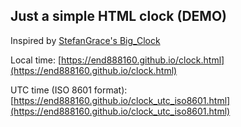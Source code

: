 ## Just a simple HTML clock (DEMO)

Inspired by [StefanGrace&#39;s Big_Clock](https://github.com/StefanGrace/Big_Clock)

Local time: [https://end888160.github.io/clock.html](https://end888160.github.io/clock.html)

UTC time (ISO 8601 format): [https://end888160.github.io/clock_utc_iso8601.html](https://end888160.github.io/clock_utc_iso8601.html)
